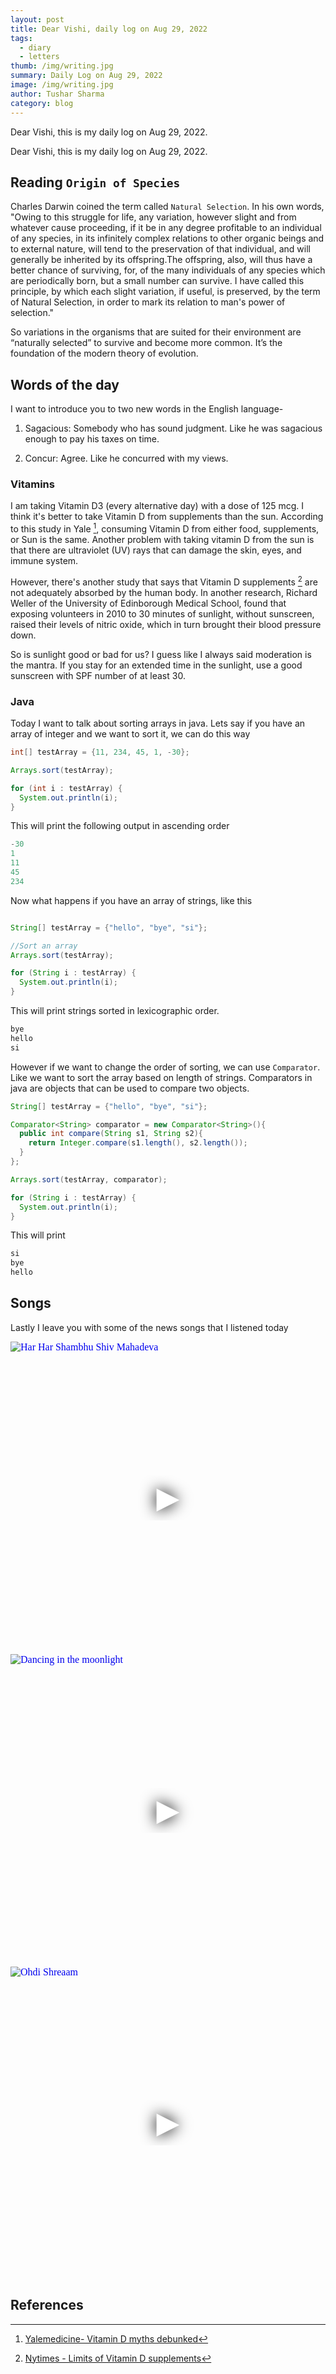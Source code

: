 ```yaml
---
layout: post
title: Dear Vishi, daily log on Aug 29, 2022
tags:
  - diary
  - letters
thumb: /img/writing.jpg
summary: Daily Log on Aug 29, 2022
image: /img/writing.jpg
author: Tushar Sharma
category: blog
---
```


Dear Vishi, this is my daily log on Aug 29, 2022.<!-- truncate_here -->

Dear Vishi, this is my daily log on Aug 29, 2022.


## Reading `Origin of Species`

Charles Darwin coined the term called `Natural Selection`. In his own words, "Owing to this struggle for life, any variation, however slight and from whatever cause proceeding, if it be in any degree profitable to an individual of any species, in its infinitely complex relations to other organic beings and to external nature, will tend to the preservation of that individual, and will generally be inherited by its offspring.The offspring, also, will thus have a better chance of surviving, for, of the many individuals of any species which are periodically born, but a small number can survive. I have called this principle, by which each slight variation, if useful, is preserved, by the term of Natural Selection, in order to mark its relation to man's power of selection."

So variations in the organisms that are suited for their environment are “naturally selected” to survive and become more common. It’s the foundation of the modern theory of evolution.


## Words of the day

I want to introduce you to two new words in the English language-

1. Sagacious: Somebody who has sound judgment. Like he was sagacious enough to pay his taxes on time. 

2. Concur: Agree. Like he concurred with my views.


### Vitamins

I am taking Vitamin D3 (every alternative day) with a dose of 125 mcg. I think it's better to take Vitamin D from supplements than the sun. According to this study in Yale [^yale], consuming Vitamin D from either food, supplements, or Sun is the same. Another problem with taking vitamin D from the sun is that there are ultraviolet (UV) rays that can damage the skin, eyes, and immune system. 


However, there's another study that says that Vitamin D supplements [^supp] are not adequately absorbed by the human body. In another research, Richard Weller of the University of Edinborough Medical School, found that exposing volunteers in 2010 to 30 minutes of sunlight, without sunscreen, raised their levels of nitric oxide, which in turn brought their blood pressure down.

So is sunlight good or bad for us? I guess like I always said moderation is the mantra. If you stay for an extended time in the sunlight, use a good sunscreen with SPF number of at least 30. 

### Java

Today I want to talk about sorting arrays in java. Lets say if you have an array of integer and we want to sort it, we can do this way

```java
int[] testArray = {11, 234, 45, 1, -30};

Arrays.sort(testArray); 

for (int i : testArray) {
  System.out.println(i);
}
```

This will print the following output in ascending order

```java
-30
1
11
45
234
```

Now what happens if you have an array of strings, like this

```java

String[] testArray = {"hello", "bye", "si"};

//Sort an array
Arrays.sort(testArray); 

for (String i : testArray) {
  System.out.println(i);
}
```

This will print strings sorted in lexicographic order.


``` bash
bye
hello
si
```

However if we want to change the order of sorting, we can use `Comparator`. Like we want to sort the array based on length of strings. Comparators in java are objects that can be used to compare two objects.

```java
String[] testArray = {"hello", "bye", "si"};

Comparator<String> comparator = new Comparator<String>(){
  public int compare(String s1, String s2){
    return Integer.compare(s1.length(), s2.length());
  }
};

Arrays.sort(testArray, comparator); 

for (String i : testArray) {
  System.out.println(i);
}
```

This will print

```bash
si 
bye
hello
```

## Songs

Lastly I leave you with some of the news songs that I listened today


<iframe
  style="position: relative;  width: 100%;" 
   height="500"
  src="https://www.youtube.com/embed/V7LwfY5aRoMeNr1mMQU5WI&autoplay=1"
  srcdoc="<style>*{padding:0;margin:0;overflow:hidden}html,body{height:100%}img,span{position:absolute;width:100%;top:0;bottom:0;margin:auto}span{height:1.5em;text-align:center;font:48px/1.5 sans-serif;color:white;text-shadow:0 0 0.5em black}</style><a href=https://www.youtube.com/embed/aRoMeNr1mMQ?autoplay=1><img src=https://img.youtube.com/vi/aRoMeNr1mMQ/hqdefault.jpg alt='Har Har Shambhu Shiv Mahadeva'><span>▶</span></a>"
  frameborder="0"
  allow="accelerometer; autoplay; encrypted-media; gyroscope; picture-in-picture"
  allowfullscreen
  title="Har Har Shambhu Shiv Mahadeva"
></iframe><br>

<iframe
  style="position: relative;  width: 100%;" 
   height="500"
  src="https://www.youtube.com/embed/bhbwzHA9vN4&autoplay=1"
  srcdoc="<style>*{padding:0;margin:0;overflow:hidden}html,body{height:100%}img,span{position:absolute;width:100%;top:0;bottom:0;margin:auto}span{height:1.5em;text-align:center;font:48px/1.5 sans-serif;color:white;text-shadow:0 0 0.5em black}</style><a href=https://www.youtube.com/embed/bhbwzHA9vN4?autoplay=1><img src=https://img.youtube.com/vi/bhbwzHA9vN4/hqdefault.jpg alt=' Dancing in the moonlight'><span>▶</span></a>"
  frameborder="0"
  allow="accelerometer; autoplay; encrypted-media; gyroscope; picture-in-picture"
  allowfullscreen
  title="Dancing in the moonlight"
></iframe><br>


<iframe
  style="position: relative;  width: 100%;" 
   height="500"
  src="https://www.youtube.com/embed/lFsIwK_gU5o&autoplay=1"
  srcdoc="<style>*{padding:0;margin:0;overflow:hidden}html,body{height:100%}img,span{position:absolute;width:100%;top:0;bottom:0;margin:auto}span{height:1.5em;text-align:center;font:48px/1.5 sans-serif;color:white;text-shadow:0 0 0.5em black}</style><a href=https://www.youtube.com/embed/lFsIwK_gU5o?autoplay=1><img src=https://img.youtube.com/vi/lFsIwK_gU5o/hqdefault.jpg alt='Ohdi Shreaam'><span>▶</span></a>"
  frameborder="0"
  allow="accelerometer; autoplay; encrypted-media; gyroscope; picture-in-picture"
  allowfullscreen
  title="Ohdi Shreaam "
></iframe><br>

## References

[^yale]: [Yalemedicine- Vitamin D myths debunked](https://www.yalemedicine.org/news/vitamin-d-myths-debunked)
[^supp]: [Nytimes - Limits of Vitamin D supplements](https://archive.nytimes.com/well.blogs.nytimes.com/2013/12/11/limits-of-vitamin-d-supplements/)